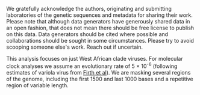 We gratefully acknowledge the authors, originating and submitting laboratories of the genetic sequences and metadata for sharing their work. Please note that although data generators have generously shared data in an open fashion, that does not mean there should be free license to publish on this data. Data generators should be cited where possible and collaborations should be sought in some circumstances. Please try to avoid scooping someone else's work. Reach out if uncertain.

This analysis focuses on just West African clade viruses. For molecular clock analyses we assume an evolutionary rate of 5 &times; 10<sup>-6</sup> (following estimates of variola virus from [Firth et al](https://www.ncbi.nlm.nih.gov/pmc/articles/PMC3107591/)). We are masking several regions of the genome, including the first 1500 and last 1000 bases and a repetitive region of variable length.
